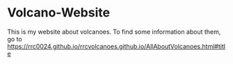 # Volcano-Website
This is my website about volcanoes. To find some information about them, go to
<a href="https://rrc0024.github.io/rrcvolcanoes.github.io/AllAboutVolcanoes.html#title">https://rrc0024.github.io/rrcvolcanoes.github.io/AllAboutVolcanoes.html#title</a>
